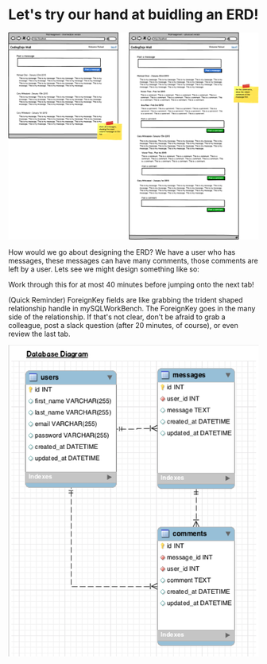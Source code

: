 # Let's try our hand at buidling an ERD!

![Wall Wireframe](/wall.png 'Wall')

How would we go about designing the ERD? We have a user who has messages, these messages can have many comments, those comments are left by a user. Lets see we might design something like so:

Work through this for at most 40 minutes before jumping onto the next tab!

(Quick Reminder)  ForeignKey fields are like grabbing the trident shaped relationship handle in mySQLWorkBench.  The ForeignKey goes in the many side of the relationship.  If that's not clear, don't be afraid to grab a colleague, post a slack question (after 20 minutes, of course), or even review the last tab.

![Wall DB](/wall-db.png 'WALLE')
